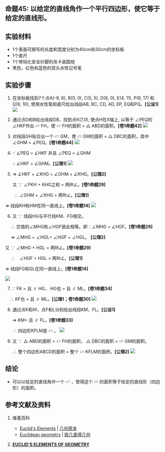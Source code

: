## 命题45: 以给定的直线角作一个平行四边形，使它等于给定的直线形。 

## 实验材料

- 1个表面可擦写的长度和宽度分别为40cm和30cm的坐标板
- 1个直尺
- 1个带钝化安全针脚的吊卡装圆规
- 黑色，红色和蓝色的双头水性记号笔

## 实验步骤

1. 在坐标板找到7个点A(-9, 6), B(0, 0), C(5, 5), D(8, 0), E(4, 11), P(8, 17) 和Q(9, 10), 使用水性笔和直尺绘出线段AB, BC, CD, AD, EP, EQ和PQ。**[公设1]**
![](/images/欧几里得几何/欧几里得元素中典型的几何实验/卷1/命题45/45a1.jpg)

2. 通过点D和B绘出线段DB，找到点K(7,0), 使点H在X轴上, 以等于 ∠PEQ的∠HKF作出 ▱ FH，使 ▱ FH的面积 =  △ ABD的面积。**[卷1命题42]**
![](/images/欧几里得几何/欧几里得元素中典型的几何实验/卷1/命题45/45a2.jpg)

3. 对线段GH贴合出一个 ▱ GM，使 ▱ GM的面积 =  △ DBC的面积，其中∠GHM = ∠PEQ。**[卷1命题44]**
![](/images/欧几里得几何/欧几里得元素中典型的几何实验/卷1/命题45/45a3.jpg)

4.  ∵ ∠PEQ = ∠HKF 并且 ∠PEQ = ∠GHM

    ∴  ∠HKF = ∠GHM。**[公理1]**
![](/images/欧几里得几何/欧几里得元素中典型的几何实验/卷1/命题45/45a4.jpg)

5.  ⇒ ∠HKF + ∠KHG = ∠GHM + ∠KHG。**[公理2]**

    又 ∵ ∠FKH + KHG之和 = 两Rt∠。**[卷1命题29]**

　　∴ ∠GHM + ∠KHG = 两Rt∠。**[公理1]**

   ⇒ 线段KH和HM在同一直线上。**[卷1命题14]**
![](/images/欧几里得几何/欧几里得元素中典型的几何实验/卷1/命题45/45a5.jpg)

6. 又 ∵ 线段HG与平行线KM、FG相交。 

　 ∴  交错的∠MHG和∠HGF彼此相等。即：∠MHG = ∠HGF。**[卷1命题29]** 

　 ⇒ ∠MHG + ∠HGL= ∠HGF + ∠HGL。 **[公理2]**

   又 ∵ ∠MHG + HGL = 两Rt∠。**[卷1命题29]**

　 ∴　∠HGF + HGL = 两Rt∠。**[公理1]**

   ⇒ 线段FG和GL在同一直线上。**[卷1命题14]**

![](/images/欧几里得几何/欧几里得元素中典型的几何实验/卷1/命题45/45a6.jpg)

7. ∵ FK = 且 ∥ HG， HG也 = 且 ∥ ML。**[卷1命题34]**

 　∴  KF也 = 且 ∥ ML。**[公理1；卷1命题30]**
![](/images/欧几里得几何/欧几里得元素中典型的几何实验/卷1/命题45/45a7.jpg)

8. 通过点K和Ｍ，点F和L分别绘出线段KM、FL。**[公设1]**

    ⇒ KM= 且 ∥ FL。**[卷1命题33]**

    ∴ 四边形KFLM是 ▱ 。
![](/images/欧几里得几何/欧几里得元素中典型的几何实验/卷1/命题45/45a8.jpg)

9. 又 ∵  △ ABD的面积 =  ▱ FH的面积， △ DBC的面积 =  ▱ GM的面积。 

    ∴ 整个四边形ABCD的面积 = 整个 ▱ KFLM的面积。**[公理2]**
![](/images/欧几里得几何/欧几里得元素中典型的几何实验/卷1/命题45/45a9.jpg)

## 结论

- 可以以给定的直线角作一个 ▱ ，使得这个 ▱ 的面积等于给定的直线形（四边形）的面积。 

## 参考文献及资料

1. 维基百科
	- [Euclid's Elements](https://en.wikipedia.org/wiki/Euclid%27s_Elements) | [几何原本](https://zh.wikipedia.org/wiki/%E5%87%A0%E4%BD%95%E5%8E%9F%E6%9C%AC) 
	- [Euclidean geometry](https://en.wikipedia.org/wiki/Euclidean_geometry) | [欧几里得几何](https://zh.wikipedia.org/wiki/%E6%AC%A7%E5%87%A0%E9%87%8C%E5%BE%97%E5%87%A0%E4%BD%95) 

2. [**EUCLID’S ELEMENTS OF GEOMETRY**](https://farside.ph.utexas.edu/books/Euclid/Elements.pdf) 




